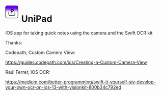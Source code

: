 <img src="./UniPad/Assets.xcassets/AppIcon.appiconset/UniPad icon-1.png"
     alt="UniPad Icon"
     style="float: left; margin-right: 10px;"
     width="40" height="40" />
# UniPad
IOS app for taking quick notes using the camera and the Swift OCR kit


Thanks:

Codepath, Custom Camera View:  

https://guides.codepath.com/ios/Creating-a-Custom-Camera-View

Raúl Ferrer, IOS OCR:

https://medium.com/better-programming/swift-it-yourself-siy-develop-your-own-ocr-on-ios-13-with-visionkit-800b34c792ed
